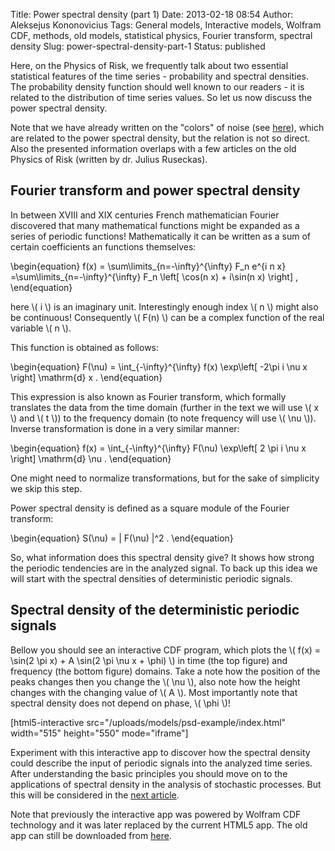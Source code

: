Title: Power spectral density (part 1)
Date: 2013-02-18 08:54
Author: Aleksejus Kononovicius
Tags: General models, Interactive models, Wolfram CDF, methods, old models, statistical physics, Fourier transform, spectral density
Slug: power-spectral-density-part-1
Status: published

Here, on the Physics of Risk, we frequently talk
about two essential statistical features of the time series -
probability and spectral densities. The probability density function
should well known to our readers - it is related to the distribution of
time series values. So let us now discuss the power spectral
density.<!--more-->

Note that we have already written on the "colors" of noise (see
[here](/colors-of-noise "Colors of noise")),
which are related to the power spectral density, but the relation is not
so direct. Also the presented information overlaps with a few articles
on the old Physics of Risk (written by dr. Julius Ruseckas).

Fourier transform and power spectral density
--------------------------------------------

In between XVIII and XIX centuries French mathematician Fourier
discovered that many mathematical functions might be expanded as a
series of periodic functions! Mathematically it can be written as a sum
of certain coefficients an functions themselves:

\begin{equation}
 f(x) = \sum\limits\_{n=-\infty}^{\infty} F\_n e^{i n x} =\sum\limits\_{n=-\infty}^{\infty} F\_n \left\[ \cos(n x) + i\sin(n x) \right\] , 
\end{equation}

here \\\(  i \\\) is an imaginary unit. Interestingly enough index
\\\(  n \\\) might also be continuous! Consequently \\\(  F(n) \\\) can be
a complex function of the real variable \\\(  n \\\).

This function is obtained as follows:

\begin{equation}
 F(\nu) = \int\_{-\infty}^{\infty} f(x) \exp\left\[ -2\pi i \nu x \right\] \mathrm{d} x . 
\end{equation}

This expression is also known as Fourier transform, which formally
translates the data from the time domain (further in the text we will
use \\\(  x \\\) and \\\(  t \\\)) to the frequency domain (to note
frequency will use \\\(  \nu \\\)). Inverse transformation is done in a
very similar manner:

\begin{equation}
 f(x) = \int\_{-\infty}^{\infty} F(\nu) \exp\left\[ 2 \pi i \nu x \right\] \mathrm{d} \nu . 
\end{equation}

One might need to normalize transformations, but for the sake of
simplicity we skip this step.

Power spectral density is defined as a square module of the Fourier
transform:

\begin{equation}
 S(\nu) = | F(\nu) |^2 . 
\end{equation}

So, what information does this spectral density give? It shows how
strong the periodic tendencies are in the analyzed signal. To back up
this idea we will start with the spectral densities of deterministic
periodic signals.

Spectral density of the deterministic periodic signals
------------------------------------------------------

Bellow you should see an interactive CDF program, which plots the
\\\(  f(x) = \sin(2 \pi x) + A \sin(2 \pi \nu x + \phi) \\\) in
time (the top figure) and frequency (the bottom figure) domains. Take a
note how the position of the peaks changes then you change the \\\( \nu \\\),
also note how the height changes with the changing value of
\\\(  A \\\). Most importantly note that spectral density does not depend
on phase, \\\(  \phi \\\)!

[html5-interactive
src="/uploads/models/psd-example/index.html" width="515"
height="550" mode="iframe"]

Experiment with this interactive app to discover how the spectral density
could describe the input of periodic signals into the analyzed time
series. After understanding the basic principles you should move on to
the applications of spectral density in the analysis of stochastic
processes. But this will be considered in the [next
article](/power-spectral-density-part-2 "Power spectral density (part 2)").

Note that previously the interactive app was powered by Wolfram CDF technology and
it was later replaced by the current HTML5 app. The old app can still be downloaded
from [here](/uploads/2013/01/random-spectra-en.cdf).
